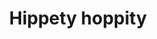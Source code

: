 ---
path: src/markdown/index.md
title: Hippety hoppity
intro: This test is my intellectual property - derp
---